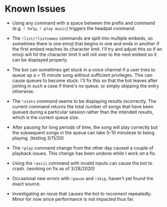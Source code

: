 # Known Issues

- Using any command with a space between the prefix and command (e.g. `! help`, `! play music`) triggers the headpat command.

- The `!list/!listnames` commands are split into multiple embeds, so sometimes there is one emoji that begins in one and ends in another if the first embed reaches its character limit. I'll try and adjust this so if an emoji will hit the character limit it will roll over to the next embed so it can be displayed properly.

- The bot can sometimes get stuck in a voice channel if a user tries to queue up a > 15 minute song without sufficient privileges. This can cause queues to become stuck. I'll fix this so that the bot leaves after joining in such a case if there's no queue, or simply skipping the entry otherwise.

- The `!stats` command seems to be displaying results incorrectly. The current command returns the total number of songs that have been queued during a particular session rather than the intended results, which is the current queue size.

- After pausing for long periods of time, the song will play correctly but the subsequent songs in the queue can take 5-10 minutese to being playing. (testing 3/11/20)

- The `!play` command change from the other day caused a couple of playback issues. This change has been undone while I work on a fix.

- Using the `!ascii` command with invalid inputs can cause the bot to crash. (working on fix as of 3/28/2020)

- Occasional new errors with `!pause` and `!skip`, haven't yet found the exact source.

- Investigating an issue that causes the bot to reconnect repeatedly. Minor for now since performance is not impacted thus far.